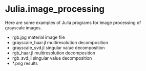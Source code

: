 # Julia.image_processing
Here are some examples of Julia programs for image processing of grayscale images.

- rgb.jpg material 
  image file
- grayscale_haar.jl 
  multiresolution decomposition
- grayscale_svd.jl
  singular value decomposition
- rgb_haar.jl 
  multiresolution decomposition
- rgb_svd.jl
  singular value decomposition
- *.png results
